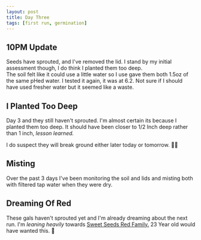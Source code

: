 ```yaml
---
layout: post
title: Day Three
tags: [first run, germination]
---
```

## 10PM Update

Seeds have sprouted, and I've removed the lid. I stand by my initial assessment though, I do think I planted them too deep.  
The soil felt like it could use a little water so I use gave them both 1.5oz of the same pHed water. I tested it again, it was at 6.2. Not sure if I should have used fresher water but it seemed like a waste.


## I Planted Too Deep

Day 3 and they still haven't sprouted. I'm almost certain its because I planted them too deep. It should have been closer to 1/2 Inch deep rather than 1 inch, <i class="orange">lesson learned.</i>

I do suspect they will break ground either later today or tomorrow. 🤞🤞

## Misting

Over the past 3 days I've been monitoring the soil and lids and misting both with filtered tap water when they were dry.

## Dreaming Of Red

These gals haven't sprouted yet and I'm already dreaming about the next run. I'm <i class="purple">leaning heavily</i> towards [Sweet Seeds Red Family.](https://sweetseeds.es/en/tag/red-family/) 23 Year old would have wanted this. 🍁 